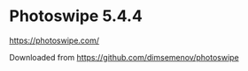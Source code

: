# Photoswipe 5.4.4

https://photoswipe.com/

Downloaded from https://github.com/dimsemenov/photoswipe